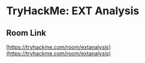 # TryHackMe: EXT Analysis

## Room Link
[https://tryhackme.com/room/extanalysis](https://tryhackme.com/room/extanalysis)